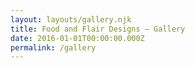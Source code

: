 ```yaml
---
layout: layouts/gallery.njk
title: Food and Flair Designs — Gallery
date: 2016-01-01T00:00:00.000Z
permalink: /gallery
---
```


